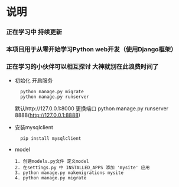 # 说明 #
### 正在学习中 持续更新 ###
### 本项目用于从零开始学习Python web开发（使用Django框架） ###
### 正在学习的小伙伴可以相互探讨 大神就别在此浪费时间了 ###
- 初始化 开启服务

        python manage.py migrate
        python manage.py runserver
	

	默认http://127.0.0.1:8000
    更换端口 python manage.py runserver 8888(http://127.0.0.1:8888)
   

- 安装mysqlclient

        pip install mysqlclient

- model

	  1. 创建models.py文件 定义model 
	  2. 在settings.py 中 INSTALLED_APPS 添加 'mysite' 应用
	  3. python manage.py makemigrations mysite
	  4. python manage.py migrate
    
    
    
